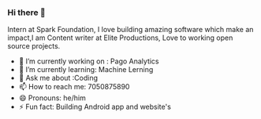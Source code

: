 ### Hi there 👋

Intern  at Spark Foundation, I love building amazing software which make an impact,I am Content writer at Elite Productions, Love to working open source projects.
- 🔭 I’m currently working on : Pago Analytics 
- 🌱 I’m currently learning: Machine Lerning
- 💬 Ask me about :Coding
- 📫 How to reach me: 7050875890
- 😄 Pronouns: he/him
- ⚡ Fun fact: Building Android app and website's 

